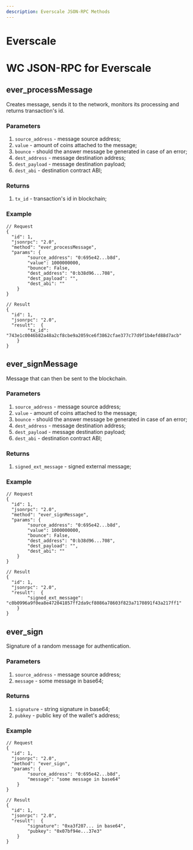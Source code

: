 ```yaml
---
description: Everscale JSON-RPC Methods
---
```


# Everscale

# WC JSON-RPC for Everscale

## ever_processMessage

Creates message, sends it to the network, monitors its processing and returns transaction's id.

### Parameters

1. `source_address` - message source address;
2. `value` - amount of coins attached to the message;
3. `bounce` - should the answer message be generated in case of an error;
4. `dest_address` - message destination address;
5. `dest_payload` - message destination payload;
6. `dest_abi` - destination contract ABI;

### Returns

1. `tx_id` - transaction's id in blockchain;
### Example

```
// Request
{
  "id": 1,
  "jsonrpc": "2.0",
  "method": "ever_processMessage",
  "params": {
        "source_address": "0:695e42...b8d",
        "value": 1000000000,
        "bounce": False,
        "dest_address": "0:b38d96...708",
        "dest_payload": "",
        "dest_abi": ""
    }
}
 
// Result
{
  "id": 1,
  "jsonrpc": "2.0",
  "result":  {
        "tx_id": "743e1c0046b82a48a2cf8cbe9a2059ce6f3862cfae377c77d9f1b4efd88d7acb"
    }
}
```

## ever_signMessage

Message that can then be sent to the blockchain.

### Parameters

1. `source_address` - message source address;
2. `value` - amount of coins attached to the message;
3. `bounce` - should the answer message be generated in case of an error;
4. `dest_address` - message destination address;
5. `dest_payload` - message destination payload;
6. `dest_abi` - destination contract ABI;

### Returns

1. `signed_ext_message` - signed external message;

### Example

```
// Request
{
  "id": 1,
  "jsonrpc": "2.0",
  "method": "ever_signMessage",
  "params": {
        "source_address": "0:695e42...b8d",
        "value": 1000000000,
        "bounce": False,
        "dest_address": "0:b38d96...708",
        "dest_payload": "",
        "dest_abi": ""
    }
}
 
// Result
{
  "id": 1,
  "jsonrpc": "2.0",
  "result":  {
        "signed_ext_message": "c0b0996a9f0ea8e472041857ff2da9cf8086a78603f823a7170891f43a217ff1"
    }
}
```

## ever_sign

Signature of a random message for authentication.

### Parameters

1. `source_address` - message source address;
2. `message` - some message in base64;
### Returns

1. `signature` - string signature in base64;
2. `pubkey` - public key of the wallet's address;

### Example

```
// Request
{
  "id": 1,
  "jsonrpc": "2.0",
  "method": "ever_sign",
  "params": {
        "source_address": "0:695e42...b8d",
        "message": "some message in base64"
    }
}
 
// Result
{
  "id": 1,
  "jsonrpc": "2.0",
  "result":  {
        "signature": "0xa3f207... in base64",
        "pubkey": "0x07bf94e...37e3"
    }
}
```
